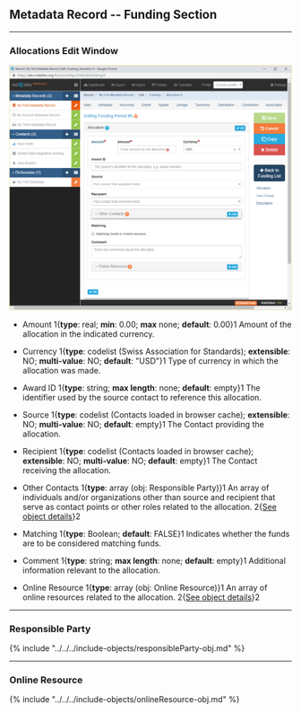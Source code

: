## Metadata Record -- Funding Section
---
### Allocations Edit Window

![Allocation Edit Window](/assets/reference/edit-objects/metadata/funding/funding-allocation.png)

* <span class="md-element">Amount</span> <i class="fa fa-asterisk required" title="Required"> </i> 1{**type**: real; **min**: 0.00; **max** none; **default**: 0.00}1  Amount of the allocation in the indicated currency.

* <span class="md-element">Currency</span> <i class="fa fa-asterisk required" title="Required"> </i> 1{**type**: codelist (Swiss Association for Standards); **extensible**: NO; **multi-value**: NO; **default**: "USD"}1  Type of currency in which the allocation was made.

* <span class="md-element">Award ID</span> 1{**type**: string; **max length**: none; **default**: empty}1 The identifier used by the source contact to reference this allocation. 

* <span class="md-element">Source</span> 1{**type**: codelist (Contacts loaded in browser cache); **extensible**: NO; **multi-value**: NO; **default**: empty}1 The <span class="md-panel">Contact</span> providing the allocation.

* <span class="md-element">Recipient</span> 1{**type**: codelist (Contacts loaded in browser cache); **extensible**: NO; **multi-value**: NO; **default**: empty}1 The <span class="md-panel">Contact</span> receiving the allocation. 

* <span class="md-panel">Other Contacts</span> 1{**type**: array (obj: <span class="md-panel">Responsible Party</span>)}1 An array of individuals and/or organizations other than source and recipient that serve as contact points or other roles related to the allocation.  2{[See object details](#responsible-party)}2

* <span class="md-element">Matching</span> 1{**type**: Boolean; **default**: FALSE}1 Indicates whether the funds are to be considered matching funds.

* <span class="md-element">Comment</span> 1{**type**: string; **max length**: none; **default**: empty}1 Additional information relevant to the allocation.

* <span class="md-panel">Online Resource</span> 1{**type**: array (obj: <span class="md-panel">Online Resource</span>)}1 An array of online resources related to the allocation.  2{[See object details](#online-resource)}2

---

### Responsible Party

{% include "../../../include-objects/responsibleParty-obj.md" %}

---

### Online Resource

{% include "../../../include-objects/onlineResource-obj.md" %}
